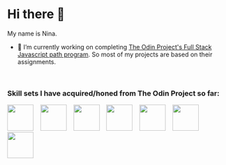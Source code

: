# Hi there 👋  



My name is Nina.  
- 🔭 I’m currently working on completing [The Odin Project's Full Stack Javascript path program](https://www.theodinproject.com/paths/full-stack-javascript?).  So most of my projects are based on their assignments.

<br>

### Skill sets I have acquired/honed from The Odin Project so far:

 <img src="https://cdn.jsdelivr.net/gh/devicons/devicon/icons/html5/html5-plain-wordmark.svg" width=60px height=60px/> &nbsp;&nbsp;  <img src="https://cdn.jsdelivr.net/gh/devicons/devicon/icons/css3/css3-plain-wordmark.svg" width=60px height=60px/>  &nbsp;&nbsp;  <img src="https://cdn.jsdelivr.net/gh/devicons/devicon/icons/javascript/javascript-original.svg" width=60px height=60px/> &nbsp;&nbsp;  <img src="https://cdn.jsdelivr.net/gh/devicons/devicon/icons/git/git-plain-wordmark.svg" width=60px height=60px/> &nbsp;&nbsp; <img src="https://cdn.jsdelivr.net/gh/devicons/devicon/icons/webpack/webpack-plain.svg" width=60px height=60px/> &nbsp;&nbsp; <img src="https://cdn.jsdelivr.net/gh/devicons/devicon@latest/icons/react/react-original-wordmark.svg" width=60px height=60px/>  &nbsp;&nbsp; <img src="https://cdn.jsdelivr.net/gh/devicons/devicon@latest/icons/typescript/typescript-original.svg" width=60px height=60px/>
          
          
          
          
          
          

<!--
**nskills-lab/nskills-lab** is a ✨ _special_ ✨ repository because its `README.md` (this file) appears on your GitHub profile.

Here are some ideas to get you started:

- 🔭 I’m currently working on ...
- 🌱 I’m currently learning ...
- 👯 I’m looking to collaborate on ...
- 🤔 I’m looking for help with ...
- 💬 Ask me about ...
- 📫 How to reach me: ...
- 😄 Pronouns: ...
- ⚡ Fun fact: ...
-->
